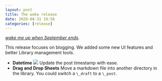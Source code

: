 ```yaml
---
layout: post
title: The woke release
date: 2020-08-31 19:58
categories: [release]
---
```


[*wake me up when September ends*](https://www.youtube.com/watch?v=NU9JoFKlaZ0).

This release focuses on blogging. We added some new UI features and better Library management tools.

<!-- more -->

* **Datetime**
 ![](/images/datetime_menu.png)
 Update the post timestamp with ease.
* **Drag and Drop Sheets**
 Move a markdown file into another directory in the library. You could switch a `\_draft` to a `\_post`.